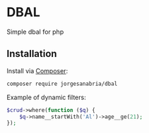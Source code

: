 # DBAL
Simple dbal for php

## Installation

Install via [Composer](https://getcomposer.org/):

```bash
composer require jorgesanabria/dbal
```

Example of dynamic filters:

```php
$crud->where(function ($q) {
    $q->name__startWith('Al')->age__ge(21);
});
```

